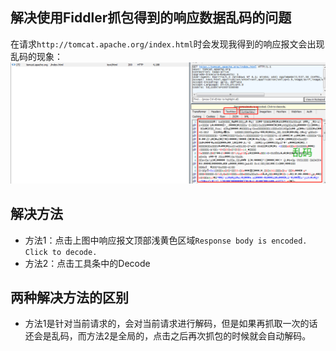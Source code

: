 ## 解决使用Fiddler抓包得到的响应数据乱码的问题

在请求`http://tomcat.apache.org/index.html`时会发现我得到的响应报文会出现乱码的现象：
![Fiddler抓包得到的响应报文乱码](../images/Network/响应报文乱码.png)

## 解决方法
- 方法1：点击上图中响应报文顶部浅黄色区域`Response body is encoded. Click to decode.`
- 方法2：点击工具条中的Decode

## 两种解决方法的区别

- 方法1是针对当前请求的，会对当前请求进行解码，但是如果再抓取一次的话还会是乱码，而方法2是全局的，点击之后再次抓包的时候就会自动解码。